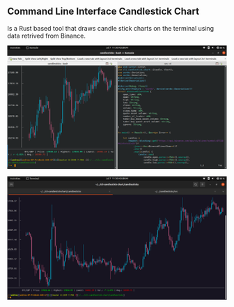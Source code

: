 ## Command Line Interface Candlestick Chart

Is a Rust based tool that draws candle stick charts on the terminal using data retrived from Binance.

![chart + code](pic1.png)

![BTC/BGP chart](pic2.png)
